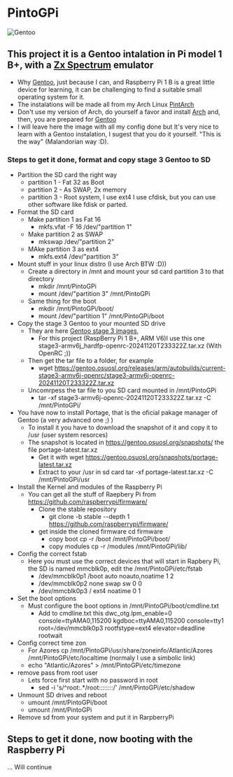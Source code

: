# PintoGPi
![Gentoo](https://assets.gentoo.org/tyrian/v1/site-logo.svg "Gentoo")

## This project it is a Gentoo intalation in Pi model 1 B+, with a [Zx Spectrum](https://en.wikipedia.org/wiki/ZX_Spectrum) emulator
- Why [Gentoo](https://www.gentoo.org), just because I can, and Raspberry Pi 1 B is a great little device for learning, it can be challenging to find a suitable small operating system for it.
- The instalations will be made all from  my Arch Linux [PintArch](https://github.com/dpnpinto/PintArch)
- Don't use my version of Arch, do yourself a favor and install [Arch](https://archlinux.org) and, then, you are prepared for [Gentoo](https://www.gentoo.org)
- I will leave here the image with all my config done but It's very nice to learn with a Gentoo instalation, I sugest that you do it yourself. "This is the way" (Malandorian way :D). 

### Steps to get it done, format and copy stage 3 Gentoo to SD

- Partition the SD card the right way
   - partition 1 - Fat 32 as Boot
   - partition 2 - As SWAP, 2x memory
   - partition 3 - Root system, I use ext4
I use cfdisk, but you can use other software like fdisk or parted. 
- Format the SD card
   - Make partition 1 as Fat 16
     - mkfs.vfat -F 16 /dev/"partition 1"
   - Make partition 2 as SWAP
     - mkswap /dev/"partition 2"
   - MAke partition 3 as ext4
     - mkfs.ext4 /dev/"partition 3"
- Mount stuff in your linux distro (I use Arch BTW :D))
   - Create a directory in /mnt and mount your sd card partition 3 to that directory
     - mkdir /mnt/PintoGPi
     - mount /dev/"partition 3" /mnt/PintoGPi
   - Same thing for the boot
     - mkdir /mnt/PintoGPi/boot/
     - mount /dev/"partition 1" /mnt/PintoGPi/boot
- Copy the stage 3 Gentoo to your mounted SD drive
   - They are here [Gentoo stage 3 images](https://gentoo.osuosl.org/releases/arm/autobuilds/),
      - For this project (RaspBerry Pi 1 B+, ARM V6)I use this one stage3-armv6j_hardfp-openrc-20241120T233322Z.tar.xz (With OpenRC ;))
    - Then get the tar file to a folder, for example
      - wget https://gentoo.osuosl.org/releases/arm/autobuilds/current-stage3-armv6j-openrc/stage3-armv6j-openrc-20241120T233322Z.tar.xz
    - Uncomrpess the tar file to you SD card mounted in /mnt/PintoGPi
      - tar -xf stage3-armv6j-openrc-20241120T233322Z.tar.xz -C /mnt/PintoGPi/
- You have now to install Portage, that is the oficial pakage manager of Gentoo (a very advanced one ;) )
    - To install it you have to download the snapshot of it and copy it to /usr (user system resorces)
    - The snapshot is located in https://gentoo.osuosl.org/snapshots/ the file portage-latest.tar.xz
      - Get it with wget https://gentoo.osuosl.org/snapshots/portage-latest.tar.xz
      - Extract to your /usr in sd card tar -xf portage-latest.tar.xz -C /mnt/PintoGPi/usr
- Install the Kernel and modules of the Raspberry Pi
    - You can get all the stuff of Raepbery Pi from https://github.com/raspberrypi/firmware/
      - Clone the stable repository
        - git clone -b stable --depth 1 https://github.com/raspberrypi/firmware/
      - get inside the cloned firmware cd firmware
        - copy boot cp -r /boot /mnt/PintoGPi/boot/
        - copy modules cp -r /modules /mnt/PintoGPi/lib/
- Config the correct fstab
   - Here you must use the correct devices that will start in Rapbery Pi, the SD is named mmcblk0p, edit the /mnt/PintoGPi/etc/fstab
     - /dev/mmcblk0p1		/boot		auto		noauto,noatime	1 2
     - /dev/mmcblk0p2		none		swap		sw		0 0
     - /dev/mmcblk0p3		/		ext4		noatime		0 1    
- Set the boot options
   - Must configure the boot options in /mnt/PintoGPi/boot/cmdline.txt
     - Add to cmdline.txt this dwc_otg.lpm_enable=0 console=ttyAMA0,115200 kgdboc=ttyAMA0,115200 console=tty1 root=/dev/mmcblk0p3 rootfstype=ext4 elevator=deadline rootwait 
- Config correct time zon
   - For Azores cp /mnt/PintoGPi/usr/share/zoneinfo/Atlantic/Azores /mnt/PintoGPi/etc/localtime (normaly I use a simbolic link)
   - echo "Atlantic/Azores" > /mnt/PintoGPi/etc/timezone
- remove pass from root user
   - Lets force first start with no password in root
     - sed -i 's/^root:.*/root::::::::/' /mnt/PintoGPi/etc/shadow
- Unmount SD drives and reboot
   - umount /mnt/PintoGPi/boot
   - umount /mnt/PintoGPi 
- Remove sd from your system and put it in RarpberryPi 

## Steps to get it done, now booting with the Raspberry Pi
... Will continue
